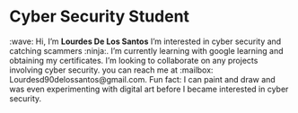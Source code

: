 <h1>Cyber Security Student</h1>
:wave: Hi, I’m <strong>Lourdes De Los Santos</strong>
 I’m interested in cyber security and catching scammers :ninja:.
 I’m currently learning with google learning and obtaining my certificates.
 I’m looking to collaborate on any projects involving cyber security.
 you can reach me at :mailbox: Lourdesd90delossantos@gmail.com.
 Fun fact: I can paint and draw and was even experimenting with digital art before I became interested in cyber security. 

<!---
lourdofthesaints/lourdofthesaints is a ✨ special ✨ repository because its `README.md` (this file) appears on your GitHub profile.
You can click the Preview link to take a look at your changes.
--->
